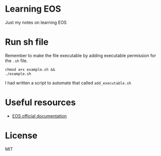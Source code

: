 # Learning EOS

Just my notes on learning EOS

# Run sh file

Remember to make the file executable by adding executable permission for the `.sh` file.

```
chmod a+x example.sh &&
./example.sh
```

I had written a script to automate that called `add_executable.sh`

# Useful resources

- [EOS official documentation](https://developers.eos.io/)

# License

MIT
